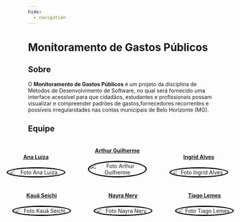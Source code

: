 ```yaml
---
hide:
  - navigation
---
```


<style>
  img {
    border: 3px solid black;
    border-radius: 50%;
    width: 150px;
    height: 50%;
  }
</style>

# Monitoramento de Gastos Públicos

## Sobre

O **Monitoramento de Gastos Públicos** é um projeto da disciplina de Métodos de Desenvolvimento de Software, no qual será fornecido uma interface acessível para que cidadãos, estudantes e profissionais possam visualizar e compreender padrões de gastos,fornecedores recorrentes e possíveis irregularidades nas contas municipais de Belo Horizonte (MG).

## Equipe


<div style="display: flex; flex-direction: column; align-items: center; gap: 10px;">
    <div style="display: flex; align-items: end; justify-content: center; gap: 30px;">
        <div style="text-align: center;">
            <a href="https://github.com/Ana-Luiza-SC">
                <h4 class="text-center">Ana Luiza</h4>
                <img src="https://github.com/Ana-Luiza-SC.png" alt="Foto Ana Luiza"/>
        </div>
        <div style="text-align: center;">
            <a href="https://github.com/ArthurGuilher62">
                <h4 class="text-center">Arthur Guilherme</h4>
                <img src="https://github.com/ArthurGuilher62.png" alt="Foto Arthur Guilherme"/>
        </div>
        <div style="text-align: center;">
            <a href="https://github.com/alvesingrid">
                <h4 class="text-center">Ingrid Alves</h4>
                <img src="https://github.com/alvesingrid.png" alt="Foto Ingrid Alves"/>
        </div>
    </div>
    <div style="display: flex; align-items: end; justify-content: center; gap: 30px;">
        <div style="text-align: center;">
            <a href="https://github.com/Neoprot">
                <h4 class="text-center">Kauã Seichi</h4>
                <img src="https://github.com/Neoprot.png" alt="Foto Kauã Seichi"/>
        </div>
        <div style="text-align: center;">
            <a href="https://github.com/NayraNery127">
                <h4 class="text-center">Nayra Nery</h4>
                <img src="https://github.com/NayraNery127.png" alt="Foto Nayra Nery"/>
        </div>
                <div style="text-align: center;">
            <a href="https://github.com/TiagoTeixeira-2005">
                <h4 class="text-center">Tiago Lemes</h4>
                <img src="https://github.com/TiagoTeixeira-2005.png" alt="Foto Tiago Lemes"/>
        </div>
    </div>
</div>